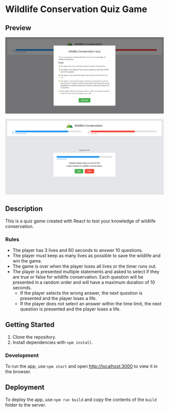 # Wildlife Conservation Quiz Game

## Preview

![](preview/preview-1.png)

![](preview/preview-2.png)

## Description

This is a quiz game created with React to test your knowledge of wildlife conservation.

### Rules

- The player has 3 lives and 60 seconds to answer 10 questions.
- The player must keep as many lives as possible to save the wildlife and win the game.
- The game is over when the player loses all lives or the timer runs out. 
- The player is presented multiple statements and asked to select if they are true or false for wildlife conservation. Each question will be presented in a random order and will have a maximum duration of 10 seconds. 
  - If the player selects the wrong answer, the next question is presented and the player loses a life.
  - If the player does not select an answer within the time limit, the next question is presented and the player loses a life. 

## Getting Started

1. Clone the repository.
2. Install dependencies with `npm install`.

### Development

To run the app, use `npm start` and open [http://localhost:3000](http://localhost:3000) to view it in the browser.

## Deployment

To deploy the app, use `npm run build` and copy the contents of the `build` folder to the server.
